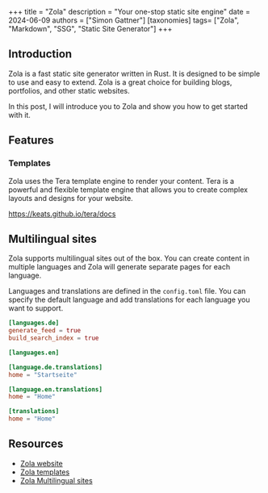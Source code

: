 +++
title = "Zola"
description = "Your one-stop static site engine"
date = 2024-06-09
authors = ["Simon Gattner"]
[taxonomies]
tags= ["Zola", "Markdown", "SSG", "Static Site Generator"]
+++

## Introduction

Zola is a fast static site generator written in Rust. It is designed to be simple to use and easy to extend. Zola is a great choice for building blogs, portfolios, and other static websites.

In this post, I will introduce you to Zola and show you how to get started with it.

## Features

### Templates

Zola uses the Tera template engine to render your content. Tera is a powerful and flexible template engine that allows you to create complex layouts and designs for your website.

<https://keats.github.io/tera/docs>

## Multilingual sites

Zola supports multilingual sites out of the box. You can create content in multiple languages and Zola will generate separate pages for each language.

Languages and translations are defined in the `config.toml` file. You can specify the default language and add translations for each language you want to support.

```toml
[languages.de]
generate_feed = true
build_search_index = true

[languages.en]

[language.de.translations]
home = "Startseite"

[language.en.translations]
home = "Home"

[translations]
home = "Home"
```

## Resources

- [Zola website](https://www.getzola.org/)
- [Zola templates](https://www.getzola.org/documentation/templates/overview/)
- [Zola Multilingual sites](https://www.getzola.org/documentation/content/multilingual/)
